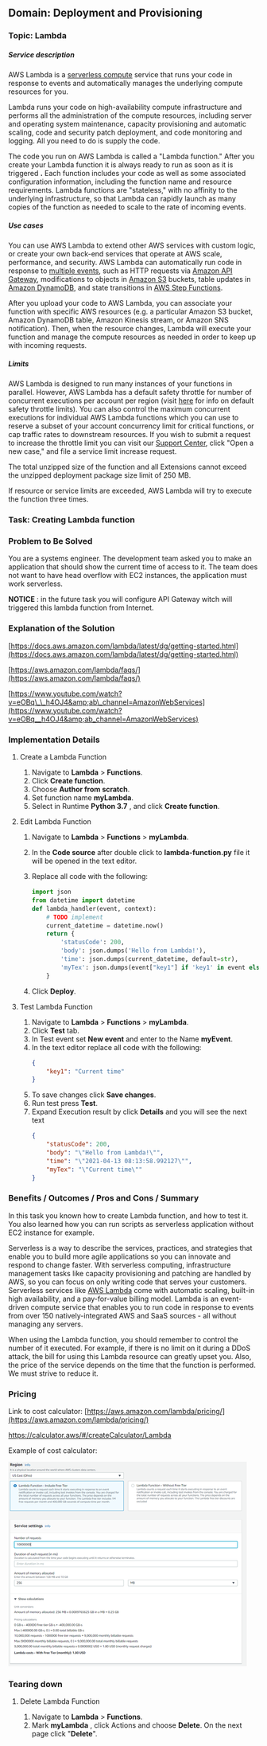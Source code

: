 ## Domain: Deployment and Provisioning

### Topic: Lambda

##### Service description

AWS Lambda is a [serverless compute](https://aws.amazon.com/serverless/) service that runs your code in response to events and automatically manages the underlying compute resources for you.

Lambda runs your code on high-availability compute infrastructure and performs all the administration of the compute resources, including server and operating system maintenance, capacity provisioning and automatic scaling, code and security patch deployment, and code monitoring and logging. All you need to do is supply the code.

The code you run on AWS Lambda is called a &quot;Lambda function.&quot; After you create your Lambda function it is always ready to run as soon as it is triggered **.** Each function includes your code as well as some associated configuration information, including the function name and resource requirements. Lambda functions are &quot;stateless,&quot; with no affinity to the underlying infrastructure, so that Lambda can rapidly launch as many copies of the function as needed to scale to the rate of incoming events.

##### Use cases

You can use AWS Lambda to extend other AWS services with custom logic, or create your own back-end services that operate at AWS scale, performance, and security. AWS Lambda can automatically run code in response to [multiple events](http://docs.aws.amazon.com/lambda/latest/dg/intro-core-components.html#intro-core-components-event-sources), such as HTTP requests via [Amazon API Gateway](https://aws.amazon.com/api-gateway/), modifications to objects in [Amazon S3](https://aws.amazon.com/s3/) buckets, table updates in [Amazon DynamoDB](https://aws.amazon.com/dynamodb/), and state transitions in [AWS Step Functions](https://aws.amazon.com/step-functions/).

After you upload your code to AWS Lambda, you can associate your function with specific AWS resources (e.g. a particular Amazon S3 bucket, Amazon DynamoDB table, Amazon Kinesis stream, or Amazon SNS notification). Then, when the resource changes, Lambda will execute your function and manage the compute resources as needed in order to keep up with incoming requests.

##### Limits

AWS Lambda is designed to run many instances of your functions in parallel. However, AWS Lambda has a default safety throttle for number of concurrent executions per account per region (visit [here](http://docs.aws.amazon.com/lambda/latest/dg/concurrent-executions.html#concurrent-execution-safety-limit) for info on default safety throttle limits). You can also control the maximum concurrent executions for individual AWS Lambda functions which you can use to reserve a subset of your account concurrency limit for critical functions, or cap traffic rates to downstream resources.
If you wish to submit a request to increase the throttle limit you can visit our [Support Center](https://aws.amazon.com/support), click &quot;Open a new case,&quot; and file a service limit increase request.

The total unzipped size of the function and all Extensions cannot exceed the unzipped deployment package size limit of 250 MB.

If resource or service limits are exceeded, AWS Lambda will try to execute the function three times.

### Task: Creating Lambda function

### Problem to Be Solved 

You are a systems engineer. The development team asked you to make an application that should show the current time of access to it. The team does not want to have head overflow with EC2 instances, the application must work serverless.

**NOTICE** : in the future task you will configure API Gateway witch will triggered this lambda function from Internet.

### Explanation of the Solution 

[https://docs.aws.amazon.com/lambda/latest/dg/getting-started.html](https://docs.aws.amazon.com/lambda/latest/dg/getting-started.html)

[https://aws.amazon.com/lambda/faqs/](https://aws.amazon.com/lambda/faqs/)

[https://www.youtube.com/watch?v=eOBq\_\_h4OJ4&amp;ab\_channel=AmazonWebServices](https://www.youtube.com/watch?v=eOBq__h4OJ4&amp;ab_channel=AmazonWebServices)

### Implementation Details 


1. Create a Lambda Function

    1. Navigate to **Lambda** > **Functions**.
    2. Click **Create function**.
    3. Choose **Author from scratch**.
    4. Set function name  **myLambda**.
    5. Select in Runtime **Python 3.7** , and click **Create function**.

1. Edit Lambda Function

    1. Navigate to **Lambda**  > **Functions** > **myLambda**.
    2. In the **Code source** after double click to **lambda-function.py** file it will be opened in the text editor.
    3. Replace all code with the following:

        ```python
        import json
        from datetime import datetime
        def lambda_handler(event, context):
            # TODO implement
            current_datetime = datetime.now()
            return {
                'statusCode': 200,
                'body': json.dumps('Hello from Lambda!'),
                'time': json.dumps(current_datetime, default=str),
                'myTex': json.dumps(event["key1"] if 'key1' in event else 'No key')
            }

        ```
    1. Click **Deploy**.

1. Test Lambda Function

    1. Navigate to **Lambda**  > **Functions** > **myLambda**.
    2. Click **Test** tab.
    3. In Test event set **New event** and enter to the Name **myEvent**.
    4. In the text editor replace all code with the following:
        ```json
        {
            "key1": "Current time"
        }
        ```      
    1. To save changes click **Save changes**.
    2. Run test press **Test**.
    3. Expand Execution result by click **Details** and you will see the next text
        ```json
        {
            "statusCode": 200,
            "body": "\"Hello from Lambda!\"",
            "time": "\"2021-04-13 08:13:58.992127\"",
            "myTex": "\"Current time\""
        }
        ```


### Benefits / Outcomes / Pros and Cons / Summary 

In this task you known how to create Lambda function, and how to test it. You also learned how you can run scripts as serverless application without EC2 instance for example.

Serverless is a way to describe the services, practices, and strategies that enable you to build more agile applications so you can innovate and respond to change faster. With serverless computing, infrastructure management tasks like capacity provisioning and patching are handled by AWS, so you can focus on only writing code that serves your customers. Serverless services like [AWS Lambda](https://aws.amazon.com/lambda/) come with automatic scaling, built-in high availability, and a pay-for-value billing model. Lambda is an event-driven compute service that enables you to run code in response to events from over 150 natively-integrated AWS and SaaS sources - all without managing any servers.

When using the Lambda function, you should remember to control the number of it executed. For example, if there is no limit on it during a DDoS attack, the bill for using this Lambda resource can greatly upset you.
Also, the price of the service depends on the time that the function is performed. We must strive to reduce it.

### Pricing 

Link to cost calculator: [https://aws.amazon.com/lambda/pricing/](https://aws.amazon.com/lambda/pricing/)

https://calculator.aws/#/createCalculator/Lambda

Example of cost calculator:

![](../images/cost_calculator_example.png)


### Tearing down 
1. Delete Lambda Function

    1. Navigate to **Lambda**  >  **Functions**.
    2. Mark **myLambda** , click Actions and choose **Delete**. On the next page click &quot;**Delete**&quot;.

